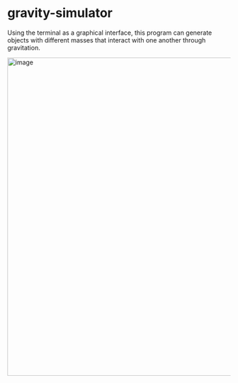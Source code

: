 # gravity-simulator

Using the terminal as a graphical interface, this program can generate objects with different masses that interact with one another through gravitation.

<img width="719" alt="image" src="https://github.com/nimadastmalchi/gravity-simulator/assets/60092567/e2e483fd-f326-47a7-977b-c950373b9f75">
